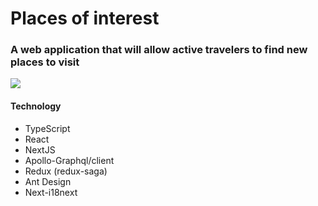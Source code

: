 # Places of interest

### A web application that will allow active travelers to find new places to visit

![](https://cdn.pixabay.com/photo/2015/10/12/15/01/mountain-984083_960_720.jpg)

#### Technology

- TypeScript
- React
- NextJS
- Apollo-Graphql/client
- Redux (redux-saga)
- Ant Design
- Next-i18next
